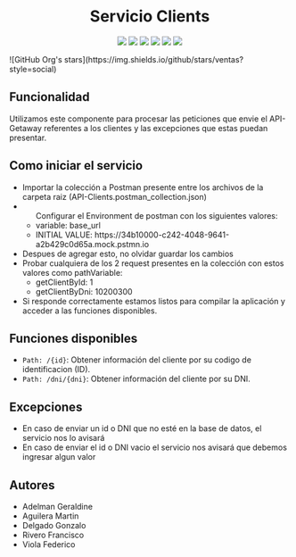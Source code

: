<h1 align="center">Servicio Clients</h1>
<p align="center">
   <img src="https://img.shields.io/badge/Aplicación-%20Postman-blue">   
   <img src="https://img.shields.io/badge/Código-%20Java-blue">
   <img src="https://img.shields.io/badge/Framework-%20Spring-blue">
   <img src="https://img.shields.io/badge/Servicio-%20Rest-blue">     
   <img src="https://img.shields.io/badge/Estado-%20V1.0-green">  
   <img src="https://img.shields.io/badge/Licencia-%20GlobalLogic-yellow">
   </p>
   ![GitHub Org's stars](https://img.shields.io/github/stars/ventas?style=social)

## Funcionalidad
<p>Utilizamos este componente para procesar las peticiones que envie el API-Getaway referentes a los clientes y las excepciones que estas puedan presentar.</p>

## Como iniciar el servicio
<ul>
<li>Importar la colección a Postman presente entre los archivos de la carpeta raiz (API-Clients.postman_collection.json)</li>
<li><ul>Configurar el Environment de postman con los siguientes valores:
    <li>variable: base_url</li>
    <li>INITIAL VALUE: https://34b10000-c242-4048-9641-a2b429c0d65a.mock.pstmn.io</li></ul>
</li>
<li>Despues de agregar esto, no olvidar guardar los cambios</li>
<li>Probar cualquiera de los 2 request presentes en la colección con estos valores como pathVariable:<ul>
    <li>getClientById: 1</li>
    <li>getClientByDni: 10200300</li>
    </ul>
</li>
<li>Si responde correctamente estamos listos para compilar la aplicación y acceder a las funciones disponibles.</li>
</ul>

## Funciones disponibles
- `Path: /{id}`: Obtener información del cliente por su codigo de identificacion (ID).
- `Path: /dni/{dni}`: Obtener información del cliente por su DNI.

## Excepciones
- En caso de enviar un id o DNI que no esté en la base de datos, el servicio nos lo avisará
- En caso de enviar el id o DNI vacio el servicio nos avisará que debemos ingresar algun valor

## Autores
<ul>
<li>Adelman Geraldine</li>
<li>Aguilera Martin</li>
<li>Delgado Gonzalo</li>
<li>Rivero Francisco</li>
<li>Viola Federico</li>
</ul>
